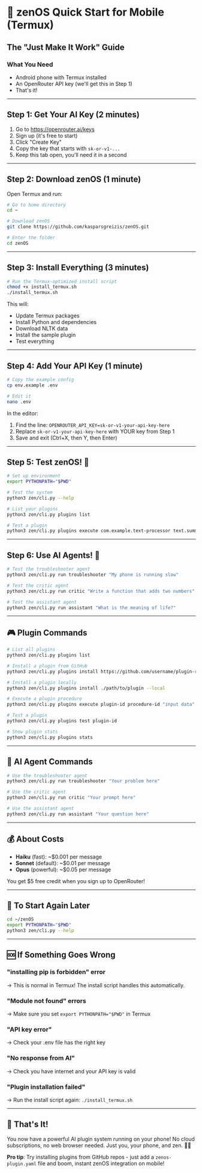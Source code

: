 # 📱 zenOS Quick Start for Mobile (Termux)
## The "Just Make It Work" Guide

### What You Need
- Android phone with Termux installed
- An OpenRouter API key (we'll get this in Step 1)
- That's it!

---

## Step 1: Get Your AI Key (2 minutes)
1. Go to https://openrouter.ai/keys
2. Sign up (it's free to start)
3. Click "Create Key"
4. Copy the key that starts with `sk-or-v1-...`
5. Keep this tab open, you'll need it in a second

---

## Step 2: Download zenOS (1 minute)
Open Termux and run:
```bash
# Go to home directory
cd ~

# Download zenOS
git clone https://github.com/kasparsgreizis/zenOS.git

# Enter the folder
cd zenOS
```

---

## Step 3: Install Everything (3 minutes)
```bash
# Run the Termux-optimized install script
chmod +x install_termux.sh
./install_termux.sh
```

This will:
- Update Termux packages
- Install Python and dependencies
- Download NLTK data
- Install the sample plugin
- Test everything

---

## Step 4: Add Your API Key (1 minute)
```bash
# Copy the example config
cp env.example .env

# Edit it
nano .env
```

In the editor:
1. Find the line: `OPENROUTER_API_KEY=sk-or-v1-your-api-key-here`
2. Replace `sk-or-v1-your-api-key-here` with YOUR key from Step 1
3. Save and exit (Ctrl+X, then Y, then Enter)

---

## Step 5: Test zenOS! 🎉
```bash
# Set up environment
export PYTHONPATH="$PWD"

# Test the system
python3 zen/cli.py --help

# List your plugins
python3 zen/cli.py plugins list

# Test a plugin
python3 zen/cli.py plugins execute com.example.text-processor text.summarize "Hello from my phone!"
```

---

## Step 6: Use AI Agents! 🤖
```bash
# Test the troubleshooter agent
python3 zen/cli.py run troubleshooter "My phone is running slow"

# Test the critic agent  
python3 zen/cli.py run critic "Write a function that adds two numbers"

# Test the assistant agent
python3 zen/cli.py run assistant "What is the meaning of life?"
```

---

## 🎮 Plugin Commands

```bash
# List all plugins
python3 zen/cli.py plugins list

# Install a plugin from GitHub
python3 zen/cli.py plugins install https://github.com/username/plugin-repo

# Install a plugin locally
python3 zen/cli.py plugins install ./path/to/plugin --local

# Execute a plugin procedure
python3 zen/cli.py plugins execute plugin-id procedure-id "input data"

# Test a plugin
python3 zen/cli.py plugins test plugin-id

# Show plugin stats
python3 zen/cli.py plugins stats
```

---

## 🤖 AI Agent Commands

```bash
# Use the troubleshooter agent
python3 zen/cli.py run troubleshooter "Your problem here"

# Use the critic agent
python3 zen/cli.py run critic "Your prompt here"

# Use the assistant agent
python3 zen/cli.py run assistant "Your question here"
```

---

## 💰 About Costs

- **Haiku** (fast): ~$0.001 per message
- **Sonnet** (default): ~$0.01 per message
- **Opus** (powerful): ~$0.05 per message

You get $5 free credit when you sign up to OpenRouter!

---

## 🔄 To Start Again Later
```bash
cd ~/zenOS
export PYTHONPATH="$PWD"
python3 zen/cli.py --help
```

---

## 🆘 If Something Goes Wrong

### "installing pip is forbidden" error
→ This is normal in Termux! The install script handles this automatically.

### "Module not found" errors
→ Make sure you set `export PYTHONPATH="$PWD"` in Termux

### "API key error"
→ Check your .env file has the right key

### "No response from AI"
→ Check you have internet and your API key is valid

### "Plugin installation failed"
→ Run the install script again: `./install_termux.sh`

---

## 🎯 That's It!

You now have a powerful AI plugin system running on your phone! No cloud subscriptions, no web browser needed. Just you, your phone, and zen. 🧘📱

**Pro tip**: Try installing plugins from GitHub repos - just add a `zenos-plugin.yaml` file and boom, instant zenOS integration on mobile!
